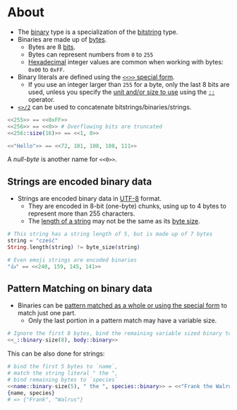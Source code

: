 # About

- The [binary][binary] type is a specialization of the [bitstring][bitstring] type.
- Binaries are made up of [bytes][wiki-byte].
  - Bytes are 8 [bits][wiki-bit].
  - Bytes can represent numbers from `0` to `255`
  - [Hexadecimal][wiki-hexadecimal] integer values are common when working with bytes: `0x00` to `0xFF`.
- Binary literals are defined using the [`<<>>` special form][special-form].
  - If you use an integer larger than `255` for a byte, only the last 8 bits are used, unless you specify the [unit and/or size to use][bin-size] using the [`::`][type-operator] operator.
- [`<>/2`][bin-concat] can be used to concatenate bitstrings/binaries/strings.

```elixir
<<255>> == <<0xFF>>
<<256>> == <<0>> # Overflowing bits are truncated
<<256::size(16)>> == <<1, 0>>

<<"Hello">> == <<72, 101, 108, 108, 111>>
```

A _null-byte_ is another name for `<<0>>`.

## Strings are encoded binary data

- Strings are encoded binary data in [UTF-8][wiki-utf8] format.
  - They are encoded in 8-bit (one-byte) chunks, using up to 4 bytes to represent more than 255 characters.
  - The [length of a string][string-length] may not be the same as its [byte size][byte-size].

```elixir
# This string has a string length of 5, but is made up of 7 bytes
string = "cześć"
String.length(string) != byte_size(string)

# Even emoji strings are encoded binaries
"👍" == <<240, 159, 145, 141>>
```

## Pattern Matching on binary data

- Binaries can be [pattern matched as a whole or using the special form][special-form] to match just one part.
  - Only the last portion in a pattern match may have a variable size.

```elixir
# Ignore the first 8 bytes, bind the remaining variable sized binary to `body`
<<_::binary-size(8), body::binary>>
```

This can be also done for strings:

```elixir
# bind the first 5 bytes to `name`,
# match the string literal " the ",
# bind remaining bytes to `species`
<<name::binary-size(5), " the ", species::binary>> = <<"Frank the Walrus">>
{name, species}
# => {"Frank", "Walrus"}
```

[bin-concat]: https://hexdocs.pm/elixir/Kernel.html#%3C%3E/2
[bin-size]: https://hexdocs.pm/elixir/Kernel.SpecialForms.html#%3C%3C%3E%3E/1-unit-and-size
[binary]: https://elixir-lang.org/getting-started/binaries-strings-and-char-lists.html#binaries
[bitstring]: https://elixir-lang.org/getting-started/binaries-strings-and-char-lists.html#bitstrings
[byte-size]: https://hexdocs.pm/elixir/Kernel.html#byte_size/1
[special-form]: https://hexdocs.pm/elixir/Kernel.SpecialForms.html#%3C%3C%3E%3E/1
[string-length]: https://hexdocs.pm/elixir/String.html#length/1
[wiki-bit]: https://en.wikipedia.org/wiki/Bit
[wiki-byte]: https://en.wikipedia.org/wiki/Byte
[wiki-hexadecimal]: https://en.wikipedia.org/wiki/Hexadecimal
[wiki-utf8]: https://en.wikipedia.org/wiki/UTF-8
[type-operator]: https://hexdocs.pm/elixir/Kernel.SpecialForms.html#%3C%3C%3E%3E/1
